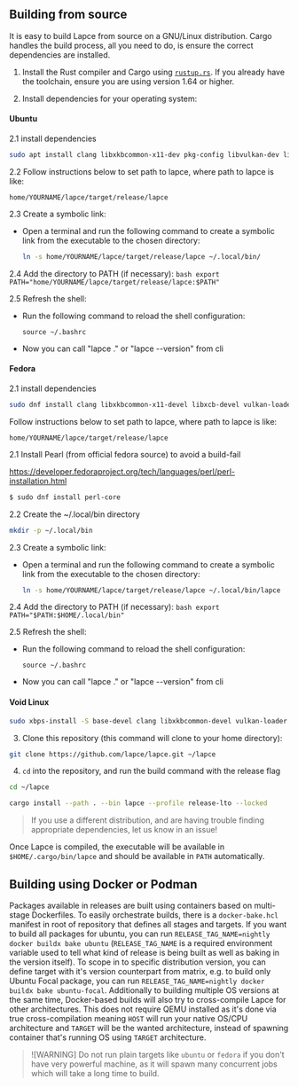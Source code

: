## Building from source

It is easy to build Lapce from source on a GNU/Linux distribution. Cargo handles the build process, all you need to do, is ensure the correct dependencies are installed.

1. Install the Rust compiler and Cargo using [`rustup.rs`](https://rustup.rs/). If you already have the toolchain, ensure you are using version 1.64 or higher.

2. Install dependencies for your operating system:

#### Ubuntu
2.1  install dependencies
```sh
sudo apt install clang libxkbcommon-x11-dev pkg-config libvulkan-dev libwayland-dev xorg-dev libxcb-shape0-dev libxcb-xfixes0-dev
```
2.2  Follow instructions below to set path to lapce, where path to 
lapce is like: 
```
home/YOURNAME/lapce/target/release/lapce
```

2.3  Create a symbolic link:
- Open a terminal and run the following command to create a symbolic link from the executable to the chosen directory:
     ```bash
     ln -s home/YOURNAME/lapce/target/release/lapce ~/.local/bin/
     ```

2.4 Add the directory to PATH (if necessary):
     ```bash
     export PATH="home/YOURNAME/lapce/target/release/lapce:$PATH"
     ```

2.5  Refresh the shell:
- Run the following command to reload the shell configuration:
     ```
     source ~/.bashrc
     ```

- Now you can call "lapce ." or "lapce --version" from cli

#### Fedora
2.1  install dependencies
```sh
sudo dnf install clang libxkbcommon-x11-devel libxcb-devel vulkan-loader-devel wayland-devel openssl-devel pkgconf
```

Follow instructions below to set path to lapce, where path to 
lapce is like: 
```
home/YOURNAME/lapce/target/release/lapce
```

2.1  Install Pearl (from official fedora source) to avoid a build-fail

https://developer.fedoraproject.org/tech/languages/perl/perl-installation.html
```bash
$ sudo dnf install perl-core
```


2.2 Create the ~/.local/bin directory
```bash
mkdir -p ~/.local/bin
```

2.3  Create a symbolic link:
- Open a terminal and run the following command to create a symbolic link from the executable to the chosen directory:
     ```bash
     ln -s home/YOURNAME/lapce/target/release/lapce ~/.local/bin/lapce
     ```

2.4  Add the directory to PATH (if necessary):
     ```bash
     export PATH="$PATH:$HOME/.local/bin"
     ```

2.5  Refresh the shell:
- Run the following command to reload the shell configuration:
     ```
     source ~/.bashrc
     ```

- Now you can call "lapce ." or "lapce --version" from cli

#### Void Linux
```sh
sudo xbps-install -S base-devel clang libxkbcommon-devel vulkan-loader wayland-devel
```

3. Clone this repository (this command will clone to your home directory):
```sh
git clone https://github.com/lapce/lapce.git ~/lapce
```

4. `cd` into the repository, and run the build command with the release flag
```sh
cd ~/lapce
```

```sh
cargo install --path . --bin lapce --profile release-lto --locked
```

> If you use a different distribution, and are having trouble finding appropriate dependencies, let us know in an issue!

Once Lapce is compiled, the executable will be available in `$HOME/.cargo/bin/lapce` and should be available in `PATH` automatically.

## Building using Docker or Podman

Packages available in releases are built using containers based on multi-stage Dockerfiles. To easily orchestrate builds, there is a `docker-bake.hcl` manifest in root of repository that defines all stages and targets.
If you want to build all packages for ubuntu, you can run `RELEASE_TAG_NAME=nightly docker buildx bake ubuntu` (`RELEASE_TAG_NAME` is a required environment variable used to tell what kind of release is being built as well as baking in the version itself).
To scope in to specific distribution version, you can define target with it's version counterpart from matrix, e.g. to build only Ubuntu Focal package, you can run `RELEASE_TAG_NAME=nightly docker buildx bake ubuntu-focal`.
Additionally to building multiple OS versions at the same time, Docker-based builds will also try to cross-compile Lapce for other architectures.
This does not require QEMU installed as it's done via true cross-compilation meaning `HOST` will run your native OS/CPU architecture and `TARGET` will be the wanted architecture, instead of spawning container that's running OS using `TARGET` architecture.

> ![WARNING]
> Do not run plain targets like `ubuntu` or `fedora` if you don't have very powerful machine, as it will spawn many concurrent jobs
> which will take a long time to build.
